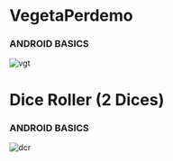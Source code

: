 # VegetaPerdemo

### ANDROID BASICS

![vgt](https://i.imgur.com/B7OTRBf.png)


# Dice Roller (2 Dices)

### ANDROID BASICS

![dcr](https://user-images.githubusercontent.com/62302972/218485131-acfc1677-6692-4b21-b5d6-c1b53b326f89.png)




